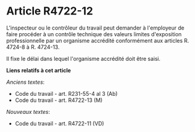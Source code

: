 # Article R4722-12

L'inspecteur ou le contrôleur du travail peut demander à l'employeur de faire procéder à un contrôle technique des valeurs
limites d'exposition professionnelle par un organisme accrédité conformément aux articles R. 4724-8 à R. 4724-13. 

Il fixe le délai dans lequel l'organisme accrédité doit être saisi.

**Liens relatifs à cet article**

_Anciens textes_:

  - Code du travail - art. R231-55-4 al 3 (Ab)
  - Code du travail - art. R4722-13 (M)

_Nouveaux textes_:

  - Code du travail - art. R4722-11 (VD)
